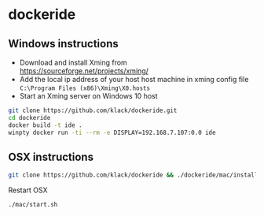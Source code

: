 # dockeride

## Windows instructions
* Download and install Xming from https://sourceforge.net/projects/xming/
* Add the local ip address of your host host machine in xming config file  
   `C:\Program Files (x86)\Xming\X0.hosts`  
* Start an Xming server on Windows 10 host

```bash
git clone https://github.com/klack/dockeride.git  
cd dockeride  
docker build -t ide .    
winpty docker run -ti --rm -e DISPLAY=192.168.7.107:0.0 ide  
```

## OSX instructions
```bash
git clone https://github.com/klack/dockeride && ./dockeride/mac/install.sh
```
Restart OSX

```bash
./mac/start.sh
```
